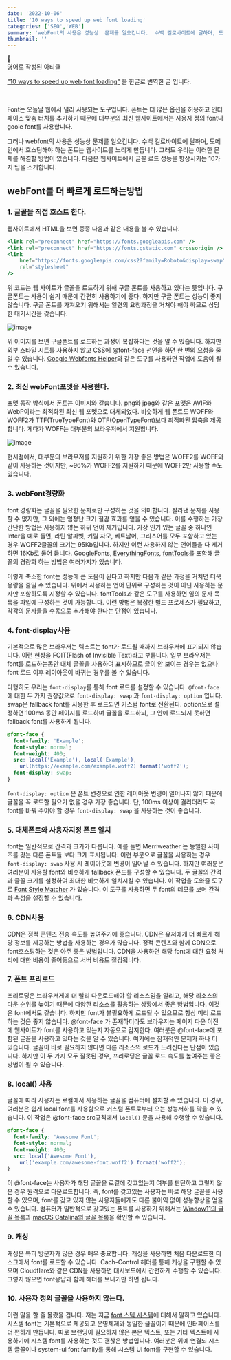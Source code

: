 ```yaml
---
date: '2022-10-06'
title: '10 ways to speed up web font loading'
categories: ['SEO','WEB']
summary: 'webFont의 사용은 성능상  문제를 일으킵니다.  수백 킬로바이트에 달하며, 도메인에서 호스팅해야하는 폰트는 웹사이트를 느리게 만듭니다. 그래도 우리는 이러한 문제를 해결할 방법이 있습니다. 다음은 웹사이트에서 글꼴 로드 성능을 향상시키는 10가지 팁을 소개합니다.'
thumbnail: ''
---
```


<aside>
  <div class="icon">
  📜 
  </div>
  영어로 작성된 아티클
  
   [ "10 ways to speed up web font loading"](https://byteofdev.com/posts/speed-up-font-loading/)
  을 한글로 번역한 글 입니다.
</aside>

<br >

Font는 오늘날 웹에서 널리 사용되는 도구입니다. 폰트는 더 많은 옵션을 허용하고 인터페이스 맞춤 터치를 추가하기 때문에 대부분의 최신 웹사이트에서는 사용자 정의 font나 goole font를 사용합니다.

그러나 webfont의 사용은 성능상 문제를 일으킵니다. 수백 킬로바이트에 달하며, 도메인에서 호스팅해야 하는 폰트는 웹사이트를 느리게 만듭니다. 그래도 우리는 이러한 문제를 해결할 방법이 있습니다. 다음은 웹사이트에서 글꼴 로드 성능을 향상시키는 10가지 팁을 소개합니다.

## webFont를 더 빠르게 로드하는방법

### 1. 글꼴을 직접 호스트 한다.

웹사이트에서 HTML을 보면 종종 다음과 같은 내용을 볼 수 있습니다.

```jsx
<link rel="preconnect" href="https://fonts.googleapis.com" />
<link rel="preconnect" href="https://fonts.gstatic.com" crossorigin />
<link
	href="https://fonts.googleapis.com/css2?family=Roboto&display=swap"
	rel="stylesheet"
/>
```

위 코드는 웹 사이트가 글꼴을 로드하기 위해 구글 폰트를 사용하고 있다는 뜻입니다. 구글폰트는 사용이 쉽기 때문에 간편히 사용하기에 좋다. 하지만 구글 폰트는 성능이 좋지 않습니다. 구글 폰트를 가져오기 위해서는 일련의 요청과정을 거쳐야 해야 하므로 상당한 대기시간을 갖습니다.

![image](https://user-images.githubusercontent.com/87519250/194266652-e9fe6af3-5a4b-42ff-b92c-c2c164607178.png)

위 이미지를 보면 구글폰트를 로드하는 과정이 복잡하다는 것을 알 수 있습니다. 하지만 외부 스타일 시트를 사용하지 않고 CSS에 @font-face 선언을 하면 한 번의 요청을 줄일 수 있습니다. [Google Webfonts Helper](https://google-webfonts-helper.herokuapp.com/fonts)와 같은 도구를 사용하면 작업에 도움이 될 수 있습니다.

### 2. 최신 webFont포멧을 사용한다.

포맷 동작 방식에서 폰트는 이미지와 같습니다. png와 jpeg와 같은 포맷은 AVIF와 WebP이라는 최적화된 최신 웹 포멧으로 대체되었다. 비슷하게 웹 폰트도 WOFF와 WOFF2가 TTF(TrueTypeFont)와 OTF(OpenTypeFont)보다 최적화된 압축을 제공합니다. 게다가 WOFF는 대부분의 브라우저에서 지원합니다.

![image](https://user-images.githubusercontent.com/87519250/194266680-29e554c3-f7ca-4fa9-b10a-b2ade24206df.png)

현시점에서, 대부분의 브라우저를 지원하기 위한 가장 좋은 방법은 WOFF2를 WOFF와 같이 사용하는 것이지만, ~96%가 WOFF2를 지원하기 때문에 WOFF2만 사용할 수도 있습니다.

### 3. webFont경량화

font 경량화는 글꼴을 필요한 문자로만 구성하는 것을 의미합니다. 잘라낸 문자를 사용할 수 없지만, 그 외에는 엄청난 크기 절감 효과를 얻을 수 있습니다. 이를 수행하는 가장 간단한 방법은 사용하지 않는 하위 언어 제거입니다. 가장 인기 있는 글꼴 중 하나인 Inter을 예로 들면, 라틴 알파벳, 키릴 자모, 베트남어, 그리스어를 모두 포함하고 있는 경우 WOFF2글꼴의 크기는 95Kb입니다. 하지만 이런 사용하지 않는 언어들을 다 제거하면 16Kb로 둘어 듭니다. GoogleFonts, [EverythingFonts](https://everythingfonts.com/subsetter), [fontTools](https://github.com/fonttools/fonttools)를 포함해 글꼴의 경량화 하는 방법은 여러가지가 있습니다.

이렇게 축소한 font는 성능에 큰 도움이 된다고 하지만 다음과 같은 과정을 거치면 더욱 용량을 줄일 수 있습니다. 위에서 사용하는 언어 단위로 구성하는 것이 아닌 사용하는 문자만 포함하도록 지정할 수 있습니다. fontTools과 같은 도구를 사용하면 임의 문자 목록을 파일에 구성하는 것이 가능합니다. 이런 방법은 복잡한 빌드 프로세스가 필요하고, 각각의 문자들을 수동으로 추가해야 한다는 단점이 있습니다.

### 4. font-display사용

기본적으로 많은 브라우저는 텍스트는 font가 로드될 때까지 브라우저에 표기되지 않습니다. 이런 현상을 FOIT(Flash of Invisible Text)라고 부릅니다. 일부 브라우저는 font를 로드하는동안 대체 글꼴을 사용하여 표시하므로 글이 안 보이는 경우는 없으나 font 로드 이후 레이아웃이 바뀌는 경우를 볼 수 있습니다.

다행히도 우리는 `font-display`를 통해 font 로드를 설정할 수 있습니다. `@font-face` 에 대한 두 가지 권장값으로 `font-display: swap` 과 `font-display: option` 입니다. swap은 fallback font를 사용한 후 로드되면 커스텀 font로 전환된다. option으로 설정하면 100ms 동안 페이지를 로드하며 글꼴을 로드하되, 그 안에 로드되지 못하면 fallback font를 사용하게 됩니다.

```css
@font-face {
  font-family: 'Example';
  font-style: normal;
  font-weight: 400;
  src: local('Example'), local('Example'),
    url(https://example.com/example.woff2) format('woff2');
  font-display: swap;
}
```

`font-display: option` 은 폰트 변경으로 인한 레이아웃 변경이 일어나지 않기 때문에 글꼴을 꼭 로드할 필요가 없을 경우 가장 좋습니다. 단, 100ms 이상이 걸리더라도 꼭 font를 바꿔 주어야 할 경우 `font-display: swap` 을 사용하는 것이 좋습니다.

### 5. 대체폰트와 사용자지정 폰트 일치

font는 일반적으로 간격과 크가가 다릅니다. 예를 들면 Merriweather 는 동일한 사이즈를 갖는 다른 폰트들 보다 크게 표시됩니다. 이런 부분으로 글꼴을 사용하는 경우 `font-display: swap` 사용 시 레이아웃에 변경이 일어날 수 있습니다. 하지만 여러분은 여러분이 사용할 font와 비슷하게 fallback 폰드를 구성할 수 있습니다. 두 글꼴의 간격과 글꼴 크기를 설정하여 최대한 비슷하게 일치시킬 수 있습니다. 이 작업을 도와줄 도구로 [Font Style Matcher](https://meowni.ca/font-style-matcher/) 가 있습니다. 이 도구를 사용하면 두 font의 데모를 보며 간격과 속성을 설정할 수 있습니다.

### 6. CDN사용

CDN은 정적 콘텐츠 전송 속도를 높여주기에 좋습니다. CDN은 유저에게 더 빠르게 해당 정보를 제공하는 방법을 사용하는 경우가 많습니다. 정적 콘텐츠와 함께 CDN으로 font호스팅하는 것은 아주 좋은 방법입니다. CDN을 사용하면 해당 font에 대한 요청 처리에 대한 비용이 줄어듦으로 서버 비용도 절감됩니다.

### 7. 폰트 프리로드

프리로딩은 브라우저게에 더 빨리 다운로드해야 할 리소스임을 알리고, 해당 리소스의 다운 순위를 높이기 때문에 다양한 리소스를 활용하는 상황에서 좋은 방법입니다. 이것은 font에서도 같습니다. 하지만 font가 불필요하게 로드될 수 있으므로 항상 미리 로드하는 것은 좋지 않습니다. @font-face 가 존재하더라도 브라우저는 페이지 다운 이전에 웹사이트가 font를 사용하고 있는지 자동으로 감지한다. 여러분은 @font-face에 포함된 글꼴을 사용하고 있다는 것을 알 수 있습니다. 여기에는 잠재적인 문제가 하나 더 있습니다. 글꼴이 바로 필요하지 않다면 다른 리소스의 로드가 느려진다는 단점이 있습니다. 하지만 이 두 가지 모두 잘못된 경우, 프리로딩은 글꼴 로드 속도를 높여주는 좋은 방법이 될 수 있습니다.

### 8. local() 사용

글꼴에 따라 사용자는 로컬에서 사용하는 글꼴을 컴퓨터에 설치할 수 있습니다. 이 경우, 여러분은 쉽게 local font를 사용함으로 커스텀 폰트로부터 오는 성능저하를 막을 수 있습니다. 이 작업은 @font-face src규칙에서 `local()` 문을 사용해 수행할 수 있습니다.

```css
@font-face {
  font-family: 'Awesome Font';
  font-style: normal;
  font-weight: 400;
  src: local('Awesome Font'),
    url('example.com/awesome-font.woff2') format('woff2');
}
```

이 @font-face는 사용자가 해당 글꼴을 로컬에 갖고있는지 여부를 판단하고 그렇지 않은 경우 원격으로 다운로드합니다. 즉, font를 갖고있는 사용자는 바로 해당 글꼴을 사용할 수 있으며, font를 갖고 있지 않는 사용자들에게도 다른 불이익 없이 성능향상을 얻을 수 있습니다. 컴퓨터가 일반적으로 갖고있는 폰트를 사용하기 위해서는 [Window11의 글꼴 목록](https://learn.microsoft.com/en-us/typography/fonts/windows_11_font_list)과 [macOS Catalina의 글꼴 목록](https://developer.apple.com/fonts/system-fonts/)을 확인할 수 있습니다.

### 9. 캐싱

캐싱은 특히 방문자가 많은 경우 매우 중요합니다. 캐싱을 사용하면 처음 다운로드한 디스크에서 font를 로드할 수 있습니다. Cach-Control 헤더를 통해 캐싱을 구현할 수 있으며 Cloudflare와 같은 CDN을 사용하면 대시보드에서 간편하게 수행할 수 있습니다. 그렇지 않으면 font응답과 함께 헤더를 보내기만 하면 됩니다.

### 10. 사용자 정의 글꼴을 사용하지 않는다.

이런 말을 할 줄 몰랐을 겁니다. 저는 지금 [font 스텍 시스템](https://systemfontstack.com/)에 대해서 말하고 있습니다. 시스템 font는 기본적으로 제공되고 운영체제와 동일한 글꼴이기 때문에 인터페이스를 더 편하게 만듭니다. 따로 브랜딩이 필요하지 않은 본문 텍스트, 또는 기타 텍스트에 사용하기에 시스템 font를 사용하는 것도 괜찮은 방법입니다. 여러분은 위에 연결되 시스템 글꼴이나 system-ui font family를 통해 시스템 UI font를 구현할 수 있습니다.
